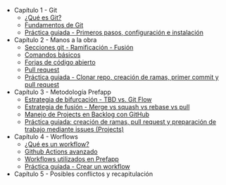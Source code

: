 - Capítulo 1 - Git
  - [¿Qué es Git?](./01_git/01_que_e_git.md)
  - [Fundamentos de Git](./01_git/02_fundamentos_de_git.md)
  - [Práctica guiada - Primeros pasos, configuración e instalación](./01_git/03_practica_guiada.md)
- Capítulo 2 - Manos a la obra
  - [Secciones git - Ramificación - Fusión](./02_hands_on/01_git_sections.md)
  - [Comandos básicos](./02_hands_on/02_basic_commands.md)
  - [Forjas de código abierto](02_hands_on/03_remote_repo.md)
  - [Pull request](./02_hands_on/04_pull_request.md)
  - [Práctica guiada - Clonar repo, creación de ramas, primer commit y pull request](./02_hands_on/05_Guided_practice-Cloning_repo_branch_creation_first_commit_pull_request.md)
- Capítulo 3 - Metodología Prefapp
  - [Estrategia de bifurcación - TBD vs. Git Flow](./03_prefapp_methodology/01_forking_strategy.md)
  - [Estrategia de fusión - Merge vs squash vs rebase vs pull](./03_prefapp_methodology/02_merge_strategy.md)
  - [Manejo de Projects en Backlog con GitHub](./03_prefapp_methodology/03_project_management_backlog.md)
  - [Práctica guiada: creación de ramas, pull request y preparación de trabajo mediante issues (Projects)](./03_prefapp_methodology/04_Guided_practice-branch-pr-issue.md)
- Capítulo 4 - Worflows
  - [¿Qué es un workflow?](./04_workflow/01_what_is_workflow.md)
  - [Github Actions avanzado](./04_workflow/02_advanced_github_actions.md)
  - [Workflows utilizados en Prefapp](./04_workflow/03_used_in_prefapp.md)
  - [Práctica guiada - Crear un workflow](./04_workflow/04_guided_practice-creating_workflow.md)
- Capítulo 5 - Posibles conflictos y recapitulación
